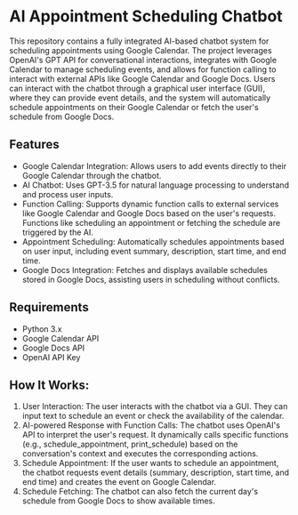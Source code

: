 # AI Appointment Scheduling Chatbot

This repository contains a fully integrated AI-based chatbot system for scheduling appointments using Google Calendar. The project leverages OpenAI's GPT API for conversational interactions, integrates with Google Calendar to manage scheduling events, and allows for function calling to interact with external APIs like Google Calendar and Google Docs. Users can interact with the chatbot through a graphical user interface (GUI), where they can provide event details, and the system will automatically schedule appointments on their Google Calendar or fetch the user's schedule from Google Docs.

## Features
- Google Calendar Integration: Allows users to add events directly to their Google Calendar through the chatbot.
- AI Chatbot: Uses GPT-3.5 for natural language processing to understand and process user inputs.
- Function Calling: Supports dynamic function calls to external services like Google Calendar and Google Docs based on the user's requests. Functions like scheduling an appointment or fetching the schedule are triggered by the AI.
- Appointment Scheduling: Automatically schedules appointments based on user input, including event summary, description, start time, and end time.
- Google Docs Integration: Fetches and displays available schedules stored in Google Docs, assisting users in scheduling without conflicts.

## Requirements
- Python 3.x
- Google Calendar API
- Google Docs API
- OpenAI API Key

## How It Works:
1. User Interaction: The user interacts with the chatbot via a GUI. They can input text to schedule an event or check the availability of the calendar.
2. AI-powered Response with Function Calls: The chatbot uses OpenAI's API to interpret the user's request. It dynamically calls specific functions (e.g., schedule_appointment, print_schedule) based on the conversation's context and executes the corresponding actions.
3. Schedule Appointment: If the user wants to schedule an appointment, the chatbot requests event details (summary, description, start time, and end time) and creates the event on Google Calendar.
4. Schedule Fetching: The chatbot can also fetch the current day's schedule from Google Docs to show available times.

